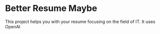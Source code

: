 # Better Resume Maybe
This project helps you with your resume focusing on the field of IT. It uses OpenAI